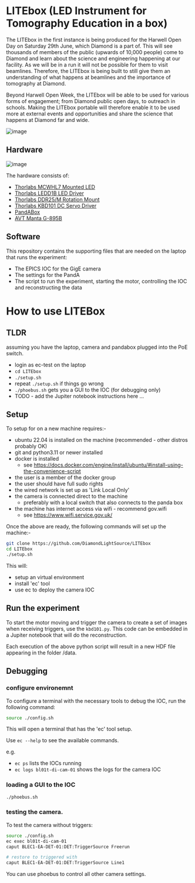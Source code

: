# LITEbox (LED Instrument for Tomography Education in a box)

The LITEbox in the first instance is being produced for the Harwell Open Day on Saturday 29th June, which Diamond is a part of. This will see thousands of members of the public (upwards of 10,000 people) come to Diamond and learn about the science and engineering happening at our facility. As we will be in a run it will not be possible for them to visit beamlines. Therefore, the LITEbox is being built to still give them an understanding of what happens at beamlines and the importance of tomography at Diamond.

Beyond Harwell Open Week, the LITEbox will be able to be used for various forms of engagement; from Diamond public open days, to outreach in schools. Making the LITEbox portable will therefore enable it to be used more at external events and opportunities and share the science that happens at Diamond far and wide.

![image](https://github.com/DiamondLightSource/LITEbox/assets/101418278/2d948911-8c40-4aec-8297-f0794e7f75f6)


## Hardware

![image](https://github.com/DiamondLightSource/LITEbox/assets/101418278/c110fea4-164e-48e5-8794-8315de257c07)


The hardware consists of:

- [Thorlabs MCWHL7 Mounted LED](https://www.thorlabs.com/thorproduct.cfm?partnumber=MCWHL7)
- [Thorlabs LEDD1B LED Driver](https://www.thorlabs.com/thorproduct.cfm?partnumber=LEDD1B)
- [Thorlabs DDR25/M Rotation Mount](https://www.thorlabs.com/thorproduct.cfm?partnumber=DDR25/M)
- [Thorlabs KBD101 DC Servo Driver](https://www.thorlabs.com/thorproduct.cfm?partnumber=KBD101)
- [PandABox](https://quantumdetectors.com/products/pandabox/)
- [AVT Manta G-895B](https://www.alliedvision.com/en/camera-selector/detail/manta/g-895)

## Software

This repository contains the supporting files that are needed on the laptop that runs the experiment:

- The EPICS IOC for the GigE camera
- The settings for the PandA
- The script to run the experiment, starting the motor, controlling the IOC and reconstructing the data


# How to use LITEBox

## TLDR

assuming you have the laptop, camera and pandabox plugged into the PoE switch.
- login as ec-test on the laptop
- `cd LITEbox`
- `./setup.sh`
- repeat `./setup.sh` if things go wrong
- `./phoebus.sh` gets you a GUI to the IOC (for debugging only)
- TODO - add the Jupiter notebook instructions here ...

## Setup

To setup for on a new machine requires:-

- ubuntu 22.04 is installed on the machine (recommended - other distros probably OK)
- git and python3.11 or newer installed
- docker is installed
  - see https://docs.docker.com/engine/install/ubuntu/#install-using-the-convenience-script
- the user is a member of the docker group
- the user should have full sudo rights
- the wired network is set up as 'Link Local Only'
- the camera is connected direct to the machine
  - preferably with a local switch that also connects to the panda box
- the machine has internet access via wifi - recommend gov.wifi
  - see https://www.wifi.service.gov.uk/

Once the above are ready, the following commands will set up the machine:-

```bash
git clone https://github.com/DiamondLightSource/LITEbox
cd LITEbox
./setup.sh
```

This will:
- setup an virtual environment
- install 'ec' tool
- use ec to deploy the camera IOC

## Run the experiment
To start the motor moving and trigger the camera to create a set of images when receiving triggers, use the `kbd101.py`. This code can be embedded in a Jupiter notebook that will do the reconstruction.

Each execution of the above python script will result in a new HDF file appearing in the folder /data.

## Debugging

### configure environemnt
To configure a terminal with the necessary tools to debug the IOC, run the following command:

```bash
source ./config.sh
```

This will open a terminal that has the 'ec' tool setup.

Use `ec --help` to see the available commands.

e.g.

- `ec ps` lists the IOCs running
- `ec logs bl01t-di-cam-01` shows the logs for the camera IOC

### loading a GUI to the IOC

```bash
./phoebus.sh
```

### testing the camera.

To test the camera without triggers:

```bash
source ./config.sh
ec exec bl01t-di-cam-01
caput BLEC1-EA-DET-01:DET:TriggerSource Freerun

# restore to triggered with
caput BLEC1-EA-DET-01:DET:TriggerSource Line1
```

You can use phoebus to control all other camera settings.

